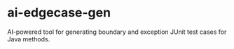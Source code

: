 # ai-edgecase-gen
AI-powered tool for generating boundary and exception JUnit test cases for Java methods.

